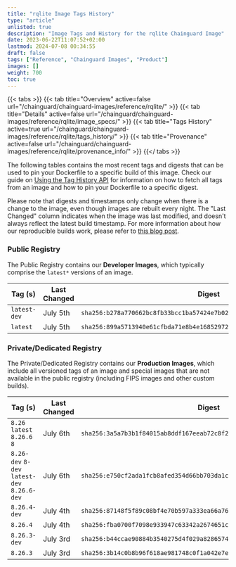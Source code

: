 ```yaml
---
title: "rqlite Image Tags History"
type: "article"
unlisted: true
description: "Image Tags and History for the rqlite Chainguard Image"
date: 2023-06-22T11:07:52+02:00
lastmod: 2024-07-08 00:34:55
draft: false
tags: ["Reference", "Chainguard Images", "Product"]
images: []
weight: 700
toc: true
---
```


{{< tabs >}}
{{< tab title="Overview" active=false url="/chainguard/chainguard-images/reference/rqlite/" >}}
{{< tab title="Details" active=false url="/chainguard/chainguard-images/reference/rqlite/image_specs/" >}}
{{< tab title="Tags History" active=true url="/chainguard/chainguard-images/reference/rqlite/tags_history/" >}}
{{< tab title="Provenance" active=false url="/chainguard/chainguard-images/reference/rqlite/provenance_info/" >}}
{{</ tabs >}}

The following tables contains the most recent tags and digests that can be used to pin your Dockerfile to a specific build of this image. Check our guide on [Using the Tag History API](/chainguard/chainguard-images/using-the-tag-history-api/) for information on how to fetch all tags from an image and how to pin your Dockerfile to a specific digest.

Please note that digests and timestamps only change when there is a change to the image, even though images are rebuilt every night. The "Last Changed" column indicates when the image was last modified, and doesn't always reflect the latest build timestamp. For more information about how our reproducible builds work, please refer to [this blog post](https://www.chainguard.dev/unchained/reproducing-chainguards-reproducible-image-builds).

### Public Registry
The Public Registry contains our **Developer Images**, which typically comprise the `latest*` versions of an image.

| Tag (s)       | Last Changed | Digest                                                                    |
|---------------|--------------|---------------------------------------------------------------------------|
|  `latest-dev` | July 5th     | `sha256:b278a770662bc8fb33bcc1ba57424e7b02703197cea046e73ff8863bb058efd7` |
|  `latest`     | July 5th     | `sha256:899a5713940e61cfbda71e8b4e16852972b55f91576e4821148a37a003b2d173` |


### Private/Dedicated Registry
The Private/Dedicated Registry contains our **Production Images**, which include all versioned tags of an image and special images that are not available in the public registry (including FIPS images and other custom builds).

| Tag (s)                                       | Last Changed | Digest                                                                    |
|-----------------------------------------------|--------------|---------------------------------------------------------------------------|
|  `8.26` `latest` `8.26.6` `8`                 | July 6th     | `sha256:3a5a7b3b1f84015ab8ddf167eeab72c8f2de535e7acf93be7a0abf070fa90a09` |
|  `8.26-dev` `8-dev` `latest-dev` `8.26.6-dev` | July 6th     | `sha256:e750cf2ada1fcb8afed354d66bb703da1c1e3ba4c17dec78e5e4da9bdb7c3f9b` |
|  `8.26.4-dev`                                 | July 4th     | `sha256:87148f5f89c08bf4e70b597a333ea66a76d45d6337143e1ed60c881674ff848b` |
|  `8.26.4`                                     | July 4th     | `sha256:fba0700f7098e933947c63342a2674651ccf7511d42f47785d8d8b079c0642b5` |
|  `8.26.3-dev`                                 | July 3rd     | `sha256:b44ccae90884b3540275d4f029a828657456b90bfeef49b7fabea5c8cdfadc01` |
|  `8.26.3`                                     | July 3rd     | `sha256:3b14c0b8b96f618ae981748c0f1a042e7e467e664a6ae5119aeb108e5235e072` |

